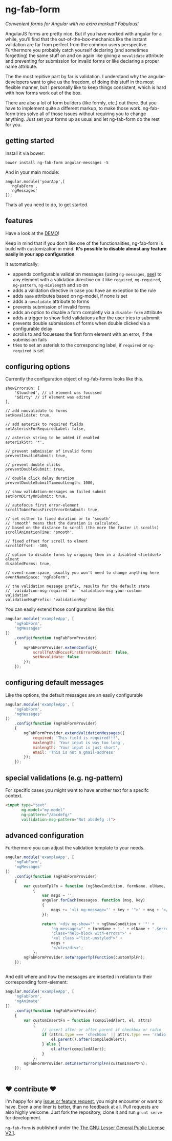 ng-fab-form
===========

*Convenient forms for Angular with no extra markup? Fabulous!*

AngularJS forms are pretty nice. But if you have worked with angular for a while, you'll find that the out-of-the-box-mechanics like the instant validation are far from perfect from the common users perspective. Furthermore you probably catch yourself declaring (and sometimes forgetting) the same stuff on and on again like giving a `novalidate` attribute and preventing for submission for invalid forms or like declaring a proper name attribute. 

The the most repitive part by far is validation. I understand why the angular-developers want to give us the freedom, of doing this stuff in the most flexible manner, but I personally like to keep things consistent, which is hard with how forms work out of the box.

There are also a lot of form builders (like formly, etc.) out there. But you have to implement quite a different markup, to make those work. ng-fab-form tries solve all of those issues without requiring you to change anything. Just set your forms up as usual and let ng-fab-form do the rest for you. 


## getting started

Install it via bower:
```
bower install ng-fab-form angular-messages -S
```
And in your main module:
```
angular.module('yourApp',[
  'ngFabForm',
  'ngMessages'
]);
```
Thats all you need to do, to get started.

## features

Have a look at the [DEMO](http://johannesjo.github.io/ng-fab-form#demo)!

Keep in mind that if you don't like one of the functionalities, ng-fab-form is build with customization in mind. **It's possible to disable almost any feature easily in your app configuration**.

It automatically:

* appends configurable validation messages (using `ng-messages`, [see](https://docs.angularjs.org/api/ngMessages/directive/ngMessages)) to any element  with a validation directive on it like `required`, `ng-required`, `ng-pattern`, `ng-minlength` and so on
* adds a validation directive in case you have an exception to the rule
* adds `name` attributes based on ng-model, if none is set
* adds a `novalidate` attribute to forms
* prevents submission of invalid forms
* adds an option to disable a form completly via a `disable-form` attribute
* adds a trigger to show field validations after the user tries to submmit
* prevents double submissions of forms when double clicked via a configurable delay
* scrolls to and focuesses the first form element with an error, if the submission fails
* tries to set an asterisk to the corresponding label, if `required` or `ng-required` is set

## configuring options

Currently the configuration object of ng-fab-forms looks like this.
```
showErrorsOn: [
    '$touched', // if element was focussed 
    '$dirty' // if element was edited
],

// add noovalidate to forms
setNovalidate: true, 

// add asterisk to required fields
setAsteriskForRequiredLabel: false, 

// asterisk string to be added if enabled
asteriskStr: '*', 

// prevent submission of invalid forms
preventInvalidSubmit: true,

// prevent double clicks 
preventDoubleSubmit: true, 

// double click delay duration
preventDoubleSubmitTimeoutLength: 1000, 

// show validation-messages on failed submit
setFormDirtyOnSubmit: true, 

// autofocus first error-element
scrollToAndFocusFirstErrorOnSubmit: true, 

// set either to fixed duration or to 'smooth'
// 'smooth' means that the duration is calculated, 
// based on the distance to scroll (the more the faster it scrolls)
scrollAnimationTime: 'smooth',

// fixed offset for scroll to elment
scrollOffset: -100,

// option to disable forms by wrapping them in a disabled <fieldset> elment
disabledForms: true,

// event-name-space, usually you won't need to change anything here
eventNameSpace: 'ngFabForm',

// the validation message prefix, results for the default state
// `validation-msg-required` or `validation-msg-your-custom-validation`
validationMsgPrefix: 'validationMsg'
```
You can easily extend those configurations like this
```javascript
angular.module('exampleApp', [
    'ngFabForm',
    'ngMessages'
])
    .config(function (ngFabFormProvider)
    {
        ngFabFormProvider.extendConfig({
            scrollToAndFocusFirstErrorOnSubmit: false,
            setNovalidate: false
        });
    });

```

## configuring default messages

Like the options, the default messages are an easily configurable 
```javascript
angular.module('exampleApp', [
    'ngFabForm',
    'ngMessages'
])
    .config(function (ngFabFormProvider)
    {
        ngFabFormProvider.extendValidationMessages({
            required: 'This field is required!!!',
            maxlength: 'Your input is way too long',
            minlength: 'Your input is just short',
            email: 'This is not a gmail-address'
        });
    });

```

## special validations (e.g. ng-pattern)

For specific cases you might want to have another text for a specifc context.
```html
<input type="text"
       mg-model="my-model"
       ng-pattern="/abcdefg/"
       vallidation-msg-pattern="Not abcdefg :(">
```

## advanced configuration

Furthermore you can adjust the validation template to your needs.

```javascript
angular.module('exampleApp', [
    'ngFabForm',
    'ngMessages'
])
    .config(function (ngFabFormProvider)
    {
        var customTplFn = function (ngShowCondition, formName, elName, messages)
            {
                var msgs = '';
                angular.forEach(messages, function (msg, key)
                {
                    msgs += '<li ng-message="' + key + '">' + msg + '</li>';
                });

                return '<div ng-show="' + ngShowCondition + '"' +
                    'ng-messages="' + formName + '.' + elName + '.$error" ' +
                    'class="help-block with-errors">' +
                    '<ul class ="list-unstyled">' +
                    msgs +
                    '</ul></div>';
            };
        ngFabFormProvider.setWrapperTplFunction(customTplFn);
    });
    
```

And edit where and how the messages are inserted in relation to their corresponding form-element:

```javascript
angular.module('exampleApp', [
    'ngFabForm',
    'ngAnimate'
])
    .config(function (ngFabFormProvider)
    {
        var customInsertFn = function (compiledAlert, el, attrs)
            {
                // insert after or after parent if checkbox or radio
                if (attrs.type === 'checkbox' || attrs.type === 'radio') {
                    el.parent().after(compiledAlert);
                } else {
                    el.after(compiledAlert);
                }
            };
        ngFabFormProvider.setInsertErrorTplFn(customInsertFn);
    });
    
```

## ❤ contribute ❤

I'm happy for any [issue or feature request](https://github.com/johannesjo/ng-fab-form/issues), you might encounter or want to have. Even a one liner is better, than no feedback at all. Pull requests are also highly welcome. Just fork the repository, clone it and run `grunt serve` for development.

`ng-fab-form` is published under the [The GNU Lesser General Public License V2.1](https://github.com/johannesjo/ng-fab-form/blob/master/LICENSE).






